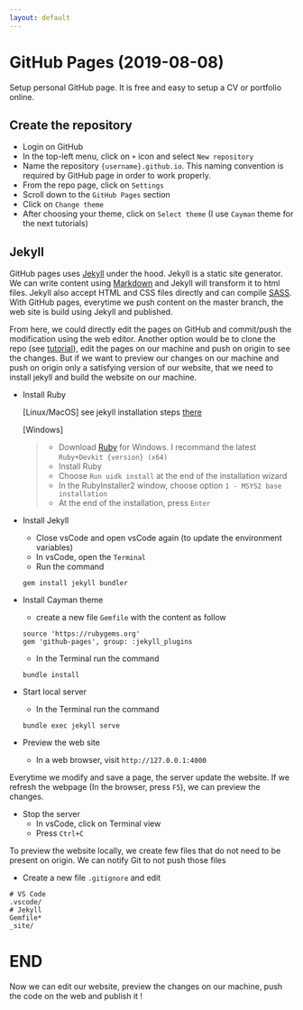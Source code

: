 ```yaml
---
layout: default
---
```


# GitHub Pages (2019-08-08)
Setup personal GitHub page. It is free and easy to setup a CV or portfolio online.

## Create the repository
* Login on GitHub
* In the top-left menu, click on `+` icon and select `New repository`
* Name the repository `{username}.github.io`. This naming convention is required by GitHub page in order to work properly.
* From the repo page, click on `Settings`
* Scroll down to the `GitHub Pages` section
* Click on `Change theme`
* After choosing your theme, click on `Select theme`
(I use `Cayman` theme for the next tutorials)

## Jekyll
GitHub pages uses [Jekyll](https://jekyllrb.com/) under the hood. Jekyll is a static site generator. We can write content using [Markdown](https://www.markdownguide.org/) and Jekyll will transform it to html files. Jekyll also accept HTML and CSS files directly and can compile [SASS](https://sass-lang.com/). With GitHub pages, everytime we push content on the master branch, the web site is build using Jekyll and published.

From here, we could directly edit the pages on GitHub and commit/push the modification using the web editor. Another option would be to clone the repo (see [tutorial](tutorials/git.html#clone-a-repo)), edit the pages on our machine and push on origin to see the changes. But if we want to preview our changes on our machine and push on origin only a satisfying version of our website, that we need to install jekyll and build the website on our machine.

* Install Ruby

  [Linux/MacOS] see jekyll installation steps [there](https://jekyllrb.com/docs/installation/)

  [Windows]

  > * Download [Ruby](https://rubyinstaller.org/) for Windows. I recommand the latest `Ruby+Devkit {version} (x64)`
  > * Install Ruby
  > * Choose `Run uidk install` at the end of the installation wizard
  > * In the RubyInstaller2 window, choose option `1 - MSYS2 base installation`
  > * At the end of the installation, press `Enter`

* Install Jekyll
  * Close vsCode and open vsCode again (to update the environment variables)
  * In vsCode, open the `Terminal`
  * Run the command 
  ```
  gem install jekyll bundler
  ``` 
* Install Cayman theme 
  * create a new file `Gemfile` with the content as follow
  ```
  source 'https://rubygems.org'
  gem 'github-pages', group: :jekyll_plugins
  ```
  * In the Terminal run the command
  ```
  bundle install
  ```
* Start local server
  * In the Terminal run the command
  ```
  bundle exec jekyll serve
  ```
* Preview the web site
  * In a web browser, visit `http://127.0.0.1:4000`

Everytime we modify and save a page, the server update the website. If we refresh the webpage (In the browser, press `F5`), we can preview the changes.

* Stop the server
  * In vsCode, click on Terminal view
  * Press `Ctrl+C` 

To preview the website locally, we create few files that do not need to be present on origin. We can notify Git to not push those files

* Create a new file `.gitignore` and edit
```
# VS Code
.vscode/
# Jekyll
Gemfile*
_site/
```

# END
Now we can edit our website, preview the changes on our machine, push the code on the web and publish it !